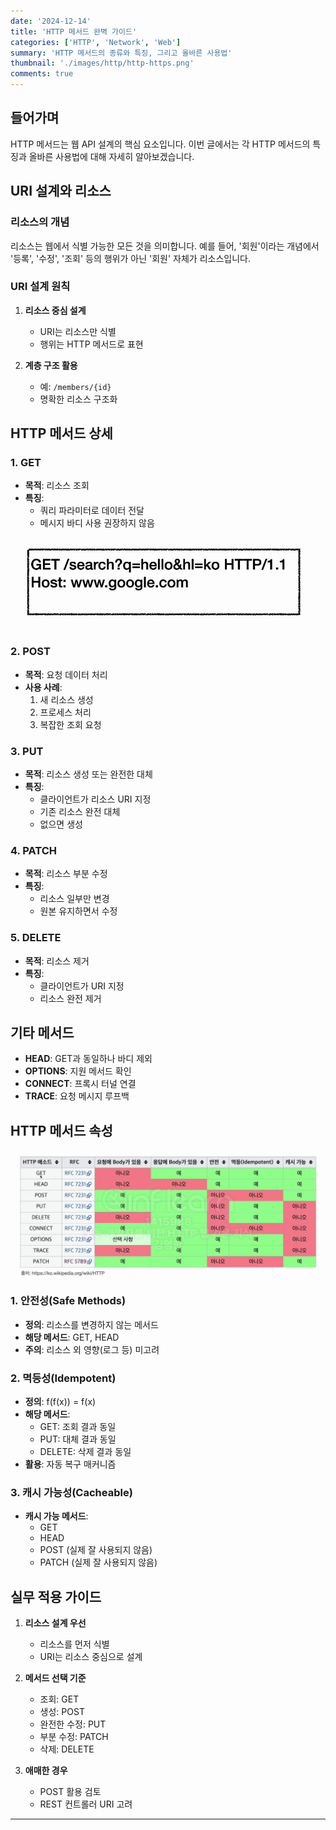 ```yaml
---
date: '2024-12-14'
title: 'HTTP 메서드 완벽 가이드'
categories: ['HTTP', 'Network', 'Web']
summary: 'HTTP 메서드의 종류와 특징, 그리고 올바른 사용법'
thumbnail: './images/http/http-https.png'
comments: true
---
```


## 들어가며

HTTP 메서드는 웹 API 설계의 핵심 요소입니다. 이번 글에서는 각 HTTP 메서드의 특징과 올바른 사용법에 대해 자세히 알아보겠습니다.

## URI 설계와 리소스

### 리소스의 개념

리소스는 웹에서 식별 가능한 모든 것을 의미합니다. 예를 들어, '회원'이라는 개념에서 '등록', '수정', '조회' 등의 행위가 아닌 '회원' 자체가 리소스입니다.

### URI 설계 원칙

1. **리소스 중심 설계**
   - URI는 리소스만 식별
   - 행위는 HTTP 메서드로 표현

2. **계층 구조 활용**
   - 예: `/members/{id}`
   - 명확한 리소스 구조화

## HTTP 메서드 상세

### 1. GET

- **목적**: 리소스 조회
- **특징**:
  - 쿼리 파라미터로 데이터 전달
  - 메시지 바디 사용 권장하지 않음

![GET 메서드 동작](./images/http/Get.png)

### 2. POST

- **목적**: 요청 데이터 처리
- **사용 사례**:
  1. 새 리소스 생성
  2. 프로세스 처리
  3. 복잡한 조회 요청

### 3. PUT

- **목적**: 리소스 생성 또는 완전한 대체
- **특징**:
  - 클라이언트가 리소스 URI 지정
  - 기존 리소스 완전 대체
  - 없으면 생성

### 4. PATCH

- **목적**: 리소스 부분 수정
- **특징**:
  - 리소스 일부만 변경
  - 원본 유지하면서 수정

### 5. DELETE

- **목적**: 리소스 제거
- **특징**:
  - 클라이언트가 URI 지정
  - 리소스 완전 제거

## 기타 메서드

- **HEAD**: GET과 동일하나 바디 제외
- **OPTIONS**: 지원 메서드 확인
- **CONNECT**: 프록시 터널 연결
- **TRACE**: 요청 메시지 루프백

## HTTP 메서드 속성

![HTTP 메서드 속성](./images/http/httptable.png)

### 1. 안전성(Safe Methods)

- **정의**: 리소스를 변경하지 않는 메서드
- **해당 메서드**: GET, HEAD
- **주의**: 리소스 외 영향(로그 등) 미고려

### 2. 멱등성(Idempotent)

- **정의**: f(f(x)) = f(x)
- **해당 메서드**:
  - GET: 조회 결과 동일
  - PUT: 대체 결과 동일
  - DELETE: 삭제 결과 동일
- **활용**: 자동 복구 매커니즘

### 3. 캐시 가능성(Cacheable)

- **캐시 가능 메서드**:
  - GET
  - HEAD
  - POST (실제 잘 사용되지 않음)
  - PATCH (실제 잘 사용되지 않음)

## 실무 적용 가이드

1. **리소스 설계 우선**
   - 리소스를 먼저 식별
   - URI는 리소스 중심으로 설계

2. **메서드 선택 기준**
   - 조회: GET
   - 생성: POST
   - 완전한 수정: PUT
   - 부분 수정: PATCH
   - 삭제: DELETE

3. **애매한 경우**
   - POST 활용 검토
   - REST 컨트롤러 URI 고려

---